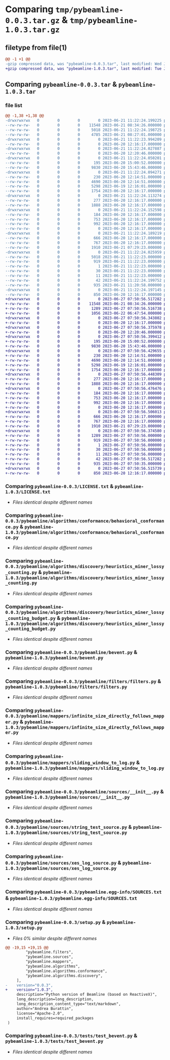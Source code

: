 # Comparing `tmp/pybeamline-0.0.3.tar.gz` & `tmp/pybeamline-1.0.3.tar.gz`

## filetype from file(1)

```diff
@@ -1 +1 @@
-gzip compressed data, was "pybeamline-0.0.3.tar", last modified: Wed Jun 21 11:22:24 2023, max compression
+gzip compressed data, was "pybeamline-1.0.3.tar", last modified: Tue Jun 27 07:50:56 2023, max compression
```

## Comparing `pybeamline-0.0.3.tar` & `pybeamline-1.0.3.tar`

### file list

```diff
@@ -1,38 +1,38 @@
-drwxrwxrwx   0        0        0        0 2023-06-21 11:22:24.199225 pybeamline-0.0.3/
--rw-rw-rw-   0        0        0    11548 2023-06-21 08:34:26.000000 pybeamline-0.0.3/LICENSE.txt
--rw-rw-rw-   0        0        0     5018 2023-06-21 11:22:24.198725 pybeamline-0.0.3/PKG-INFO
--rw-rw-rw-   0        0        0     4785 2023-06-21 08:27:01.000000 pybeamline-0.0.3/README.md
-drwxrwxrwx   0        0        0        0 2023-06-21 11:22:23.994209 pybeamline-0.0.3/pybeamline/
--rw-rw-rw-   0        0        0        0 2023-06-20 12:16:17.000000 pybeamline-0.0.3/pybeamline/__init__.py
-drwxrwxrwx   0        0        0        0 2023-06-21 11:22:24.027887 pybeamline-0.0.3/pybeamline/algorithms/
--rw-rw-rw-   0        0        0        0 2023-06-20 12:20:46.000000 pybeamline-0.0.3/pybeamline/algorithms/__init__.py
-drwxrwxrwx   0        0        0        0 2023-06-21 11:22:24.050201 pybeamline-0.0.3/pybeamline/algorithms/conformance/
--rw-rw-rw-   0        0        0      195 2023-06-20 15:00:52.000000 pybeamline-0.0.3/pybeamline/algorithms/conformance/__init__.py
--rw-rw-rw-   0        0        0     9830 2023-06-20 15:43:46.000000 pybeamline-0.0.3/pybeamline/algorithms/conformance/behavioral_conformance.py
-drwxrwxrwx   0        0        0        0 2023-06-21 11:22:24.094271 pybeamline-0.0.3/pybeamline/algorithms/discovery/
--rw-rw-rw-   0        0        0      230 2023-06-20 12:14:51.000000 pybeamline-0.0.3/pybeamline/algorithms/discovery/__init__.py
--rw-rw-rw-   0        0        0     4690 2023-06-20 12:14:51.000000 pybeamline-0.0.3/pybeamline/algorithms/discovery/heuristics_miner_lossy_counting.py
--rw-rw-rw-   0        0        0     5298 2023-06-19 12:16:01.000000 pybeamline-0.0.3/pybeamline/algorithms/discovery/heuristics_miner_lossy_counting_budget.py
--rw-rw-rw-   0        0        0     1754 2023-06-20 12:16:17.000000 pybeamline-0.0.3/pybeamline/bevent.py
-drwxrwxrwx   0        0        0        0 2023-06-21 11:22:24.113274 pybeamline-0.0.3/pybeamline/filters/
--rw-rw-rw-   0        0        0      277 2023-06-20 12:16:17.000000 pybeamline-0.0.3/pybeamline/filters/__init__.py
--rw-rw-rw-   0        0        0     1888 2023-06-20 12:16:17.000000 pybeamline-0.0.3/pybeamline/filters/filters.py
-drwxrwxrwx   0        0        0        0 2023-06-21 11:22:24.152598 pybeamline-0.0.3/pybeamline/mappers/
--rw-rw-rw-   0        0        0      184 2023-06-20 12:16:17.000000 pybeamline-0.0.3/pybeamline/mappers/__init__.py
--rw-rw-rw-   0        0        0      753 2023-06-20 12:16:17.000000 pybeamline-0.0.3/pybeamline/mappers/infinite_size_directly_follows_mapper.py
--rw-rw-rw-   0        0        0      992 2023-06-20 12:16:17.000000 pybeamline-0.0.3/pybeamline/mappers/sliding_window_to_log.py
--rw-rw-rw-   0        0        0        0 2023-06-20 12:16:17.000000 pybeamline-0.0.3/pybeamline/pybeamline.py
-drwxrwxrwx   0        0        0        0 2023-06-21 11:22:24.189219 pybeamline-0.0.3/pybeamline/sources/
--rw-rw-rw-   0        0        0      666 2023-06-20 12:16:17.000000 pybeamline-0.0.3/pybeamline/sources/__init__.py
--rw-rw-rw-   0        0        0      767 2023-06-20 12:16:17.000000 pybeamline-0.0.3/pybeamline/sources/string_test_source.py
--rw-rw-rw-   0        0        0     1910 2023-06-21 07:29:23.000000 pybeamline-0.0.3/pybeamline/sources/xes_log_source.py
-drwxrwxrwx   0        0        0        0 2023-06-21 11:22:24.025959 pybeamline-0.0.3/pybeamline.egg-info/
--rw-rw-rw-   0        0        0     5018 2023-06-21 11:22:23.000000 pybeamline-0.0.3/pybeamline.egg-info/PKG-INFO
--rw-rw-rw-   0        0        0      919 2023-06-21 11:22:23.000000 pybeamline-0.0.3/pybeamline.egg-info/SOURCES.txt
--rw-rw-rw-   0        0        0        1 2023-06-21 11:22:23.000000 pybeamline-0.0.3/pybeamline.egg-info/dependency_links.txt
--rw-rw-rw-   0        0        0       30 2023-06-21 11:22:23.000000 pybeamline-0.0.3/pybeamline.egg-info/requires.txt
--rw-rw-rw-   0        0        0       11 2023-06-21 11:22:23.000000 pybeamline-0.0.3/pybeamline.egg-info/top_level.txt
--rw-rw-rw-   0        0        0       42 2023-06-21 11:22:24.199752 pybeamline-0.0.3/setup.cfg
--rw-rw-rw-   0        0        0      935 2023-06-21 11:20:58.000000 pybeamline-0.0.3/setup.py
-drwxrwxrwx   0        0        0        0 2023-06-21 11:22:24.197145 pybeamline-0.0.3/tests/
--rw-rw-rw-   0        0        0      850 2023-06-20 12:16:17.000000 pybeamline-0.0.3/tests/test_bevent.py
+drwxrwxrwx   0        0        0        0 2023-06-27 07:50:56.517282 pybeamline-1.0.3/
+-rw-rw-rw-   0        0        0    11548 2023-06-21 08:34:26.000000 pybeamline-1.0.3/LICENSE.txt
+-rw-rw-rw-   0        0        0     1289 2023-06-27 07:50:56.516738 pybeamline-1.0.3/PKG-INFO
+-rw-rw-rw-   0        0        0     1056 2023-06-22 06:47:54.000000 pybeamline-1.0.3/README.md
+drwxrwxrwx   0        0        0        0 2023-06-27 07:50:56.343802 pybeamline-1.0.3/pybeamline/
+-rw-rw-rw-   0        0        0        0 2023-06-20 12:16:17.000000 pybeamline-1.0.3/pybeamline/__init__.py
+drwxrwxrwx   0        0        0        0 2023-06-27 07:50:56.375978 pybeamline-1.0.3/pybeamline/algorithms/
+-rw-rw-rw-   0        0        0        0 2023-06-20 12:20:46.000000 pybeamline-1.0.3/pybeamline/algorithms/__init__.py
+drwxrwxrwx   0        0        0        0 2023-06-27 07:50:56.399412 pybeamline-1.0.3/pybeamline/algorithms/conformance/
+-rw-rw-rw-   0        0        0      195 2023-06-20 15:00:52.000000 pybeamline-1.0.3/pybeamline/algorithms/conformance/__init__.py
+-rw-rw-rw-   0        0        0     9830 2023-06-20 15:43:46.000000 pybeamline-1.0.3/pybeamline/algorithms/conformance/behavioral_conformance.py
+drwxrwxrwx   0        0        0        0 2023-06-27 07:50:56.429655 pybeamline-1.0.3/pybeamline/algorithms/discovery/
+-rw-rw-rw-   0        0        0      230 2023-06-20 12:14:51.000000 pybeamline-1.0.3/pybeamline/algorithms/discovery/__init__.py
+-rw-rw-rw-   0        0        0     4690 2023-06-20 12:14:51.000000 pybeamline-1.0.3/pybeamline/algorithms/discovery/heuristics_miner_lossy_counting.py
+-rw-rw-rw-   0        0        0     5298 2023-06-19 12:16:01.000000 pybeamline-1.0.3/pybeamline/algorithms/discovery/heuristics_miner_lossy_counting_budget.py
+-rw-rw-rw-   0        0        0     1754 2023-06-20 12:16:17.000000 pybeamline-1.0.3/pybeamline/bevent.py
+drwxrwxrwx   0        0        0        0 2023-06-27 07:50:56.448309 pybeamline-1.0.3/pybeamline/filters/
+-rw-rw-rw-   0        0        0      277 2023-06-20 12:16:17.000000 pybeamline-1.0.3/pybeamline/filters/__init__.py
+-rw-rw-rw-   0        0        0     1888 2023-06-20 12:16:17.000000 pybeamline-1.0.3/pybeamline/filters/filters.py
+drwxrwxrwx   0        0        0        0 2023-06-27 07:50:56.476476 pybeamline-1.0.3/pybeamline/mappers/
+-rw-rw-rw-   0        0        0      184 2023-06-20 12:16:17.000000 pybeamline-1.0.3/pybeamline/mappers/__init__.py
+-rw-rw-rw-   0        0        0      753 2023-06-20 12:16:17.000000 pybeamline-1.0.3/pybeamline/mappers/infinite_size_directly_follows_mapper.py
+-rw-rw-rw-   0        0        0      992 2023-06-20 12:16:17.000000 pybeamline-1.0.3/pybeamline/mappers/sliding_window_to_log.py
+-rw-rw-rw-   0        0        0        0 2023-06-20 12:16:17.000000 pybeamline-1.0.3/pybeamline/pybeamline.py
+drwxrwxrwx   0        0        0        0 2023-06-27 07:50:56.506013 pybeamline-1.0.3/pybeamline/sources/
+-rw-rw-rw-   0        0        0      666 2023-06-20 12:16:17.000000 pybeamline-1.0.3/pybeamline/sources/__init__.py
+-rw-rw-rw-   0        0        0      767 2023-06-20 12:16:17.000000 pybeamline-1.0.3/pybeamline/sources/string_test_source.py
+-rw-rw-rw-   0        0        0     1910 2023-06-21 07:29:23.000000 pybeamline-1.0.3/pybeamline/sources/xes_log_source.py
+drwxrwxrwx   0        0        0        0 2023-06-27 07:50:56.374580 pybeamline-1.0.3/pybeamline.egg-info/
+-rw-rw-rw-   0        0        0     1289 2023-06-27 07:50:56.000000 pybeamline-1.0.3/pybeamline.egg-info/PKG-INFO
+-rw-rw-rw-   0        0        0      919 2023-06-27 07:50:56.000000 pybeamline-1.0.3/pybeamline.egg-info/SOURCES.txt
+-rw-rw-rw-   0        0        0        1 2023-06-27 07:50:56.000000 pybeamline-1.0.3/pybeamline.egg-info/dependency_links.txt
+-rw-rw-rw-   0        0        0       30 2023-06-27 07:50:56.000000 pybeamline-1.0.3/pybeamline.egg-info/requires.txt
+-rw-rw-rw-   0        0        0       11 2023-06-27 07:50:56.000000 pybeamline-1.0.3/pybeamline.egg-info/top_level.txt
+-rw-rw-rw-   0        0        0       42 2023-06-27 07:50:56.517282 pybeamline-1.0.3/setup.cfg
+-rw-rw-rw-   0        0        0      935 2023-06-27 07:50:35.000000 pybeamline-1.0.3/setup.py
+drwxrwxrwx   0        0        0        0 2023-06-27 07:50:56.515739 pybeamline-1.0.3/tests/
+-rw-rw-rw-   0        0        0      850 2023-06-20 12:16:17.000000 pybeamline-1.0.3/tests/test_bevent.py
```

### Comparing `pybeamline-0.0.3/LICENSE.txt` & `pybeamline-1.0.3/LICENSE.txt`

 * *Files identical despite different names*

### Comparing `pybeamline-0.0.3/pybeamline/algorithms/conformance/behavioral_conformance.py` & `pybeamline-1.0.3/pybeamline/algorithms/conformance/behavioral_conformance.py`

 * *Files identical despite different names*

### Comparing `pybeamline-0.0.3/pybeamline/algorithms/discovery/heuristics_miner_lossy_counting.py` & `pybeamline-1.0.3/pybeamline/algorithms/discovery/heuristics_miner_lossy_counting.py`

 * *Files identical despite different names*

### Comparing `pybeamline-0.0.3/pybeamline/algorithms/discovery/heuristics_miner_lossy_counting_budget.py` & `pybeamline-1.0.3/pybeamline/algorithms/discovery/heuristics_miner_lossy_counting_budget.py`

 * *Files identical despite different names*

### Comparing `pybeamline-0.0.3/pybeamline/bevent.py` & `pybeamline-1.0.3/pybeamline/bevent.py`

 * *Files identical despite different names*

### Comparing `pybeamline-0.0.3/pybeamline/filters/filters.py` & `pybeamline-1.0.3/pybeamline/filters/filters.py`

 * *Files identical despite different names*

### Comparing `pybeamline-0.0.3/pybeamline/mappers/infinite_size_directly_follows_mapper.py` & `pybeamline-1.0.3/pybeamline/mappers/infinite_size_directly_follows_mapper.py`

 * *Files identical despite different names*

### Comparing `pybeamline-0.0.3/pybeamline/mappers/sliding_window_to_log.py` & `pybeamline-1.0.3/pybeamline/mappers/sliding_window_to_log.py`

 * *Files identical despite different names*

### Comparing `pybeamline-0.0.3/pybeamline/sources/__init__.py` & `pybeamline-1.0.3/pybeamline/sources/__init__.py`

 * *Files identical despite different names*

### Comparing `pybeamline-0.0.3/pybeamline/sources/string_test_source.py` & `pybeamline-1.0.3/pybeamline/sources/string_test_source.py`

 * *Files identical despite different names*

### Comparing `pybeamline-0.0.3/pybeamline/sources/xes_log_source.py` & `pybeamline-1.0.3/pybeamline/sources/xes_log_source.py`

 * *Files identical despite different names*

### Comparing `pybeamline-0.0.3/pybeamline.egg-info/SOURCES.txt` & `pybeamline-1.0.3/pybeamline.egg-info/SOURCES.txt`

 * *Files identical despite different names*

### Comparing `pybeamline-0.0.3/setup.py` & `pybeamline-1.0.3/setup.py`

 * *Files 0% similar despite different names*

```diff
@@ -19,15 +19,15 @@
         "pybeamline.filters",
         "pybeamline.sources",
         "pybeamline.mappers",
         "pybeamline.algorithms",
         "pybeamline.algorithms.conformance",
         "pybeamline.algorithms.discovery",
     ],
-    version="0.0.3",
+    version="1.0.3",
     description="Python version of Beamline (based on ReactiveX)",
     long_description=long_description,
     long_description_content_type="text/markdown",
     author="Andrea Burattin",
     license="Apache-2.0",
     install_requires=required_packages
 )
```

### Comparing `pybeamline-0.0.3/tests/test_bevent.py` & `pybeamline-1.0.3/tests/test_bevent.py`

 * *Files identical despite different names*

